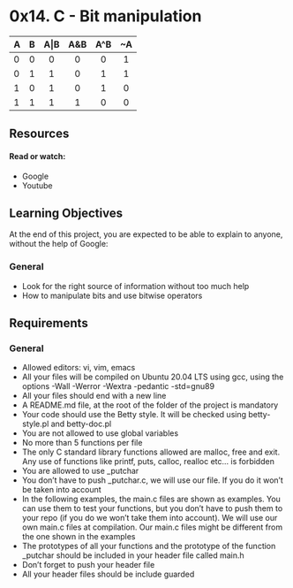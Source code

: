 # 0x14. C - Bit manipulation

| A  | B  |A\|B|A&B |A^B | ~A | 
| :--|:--:|:--:|:--:|:--:|:--:|
|  0 |  0 |  0 |  0 |  0 |  1 |
|  0 |  1 |  1 |  0 |  1 |  1 |
|  1 |  0 |  1 |  0 |  1 |  0 |
|  1 |  1 |  1 |  1 |  0 |  0 |
## Resources

#### Read or watch:

- Google
- Youtube

## Learning Objectives
At the end of this project, you are expected to be able to explain to anyone, without the help of Google:

### General

- Look for the right source of information without too much help
- How to manipulate bits and use bitwise operators

## Requirements

### General

- Allowed editors: vi, vim, emacs
- All your files will be compiled on Ubuntu 20.04 LTS using gcc, using the options -Wall -Werror -Wextra -pedantic -std=gnu89
- All your files should end with a new line
- A README.md file, at the root of the folder of the project is mandatory
- Your code should use the Betty style. It will be checked using betty-style.pl and betty-doc.pl
- You are not allowed to use global variables
- No more than 5 functions per file
- The only C standard library functions allowed are malloc, free and exit. Any use of functions like printf, puts, calloc, realloc etc… is forbidden
- You are allowed to use _putchar
- You don’t have to push _putchar.c, we will use our file. If you do it won’t be taken into account
- In the following examples, the main.c files are shown as examples. You can use them to test your functions, but you don’t have to push them to your repo (if you do we won’t take them into account). We will use our own main.c files at compilation. Our main.c files might be different from the one shown in the examples
- The prototypes of all your functions and the prototype of the function _putchar should be included in your header file called main.h
- Don’t forget to push your header file
- All your header files should be include guarded
